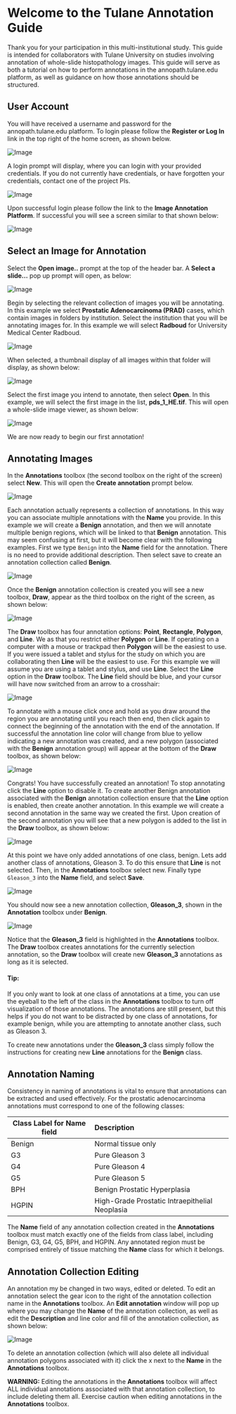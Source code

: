 # Welcome to the Tulane Annotation Guide

Thank you for your participation in this multi-institutional study. This guide is intended for collaborators with Tulane University on studies involving annotation of whole-slide histopathology images. This guide will serve as both a tutorial on how to perform annotations in the annopath.tulane.edu platform, as well as guidance on how those annotations should be structured.

## User Account
You will have received a username and password for the annopath.tulane.edu platform. To login please follow the **Register or Log In** link in the top right of the home screen, as shown below.

![Image](images/login.png)

A login prompt will display, where you can login with your provided credentials. If you do not currently have credentials, or have forgotten your credentials, contact one of the project PIs.

![Image](images/login_prompt.png)

Upon successful login please follow the link to the **Image Annotation Platform**. If successful you will see a screen similar to that shown below:

![Image](images/iap.png)

## Select an Image for Annotation

Select the **Open image..** prompt at the top of the header bar. A **Select a slide...** pop up prompt will open, as below:

![Image](images/open_image.png)

Begin by selecting the relevant collection of images you will be annotating. In this example we select **Prostatic Adenocarcinoma (PRAD)** cases, which contain images in folders by institution. Select the institution that you will be annotating images for. In this example we will select **Radboud** for University Medical Center Radboud. 

![Image](images/prad.png)

When selected, a thumbnail display of all images within that folder will display, as shown below:

![Image](images/prad_select.png)

Select the first image you intend to annotate, then select **Open**. In this example, we will select the first image in the list, **pds_1_HE.tif**. This will open a whole-slide image viewer, as shown below: 

![Image](images/pds_1.png)

We are now ready to begin our first annotation!

## Annotating Images

In the **Annotations** toolbox (the second toolbox on the right of the screen) select **New**. This will open the **Create annotation** prompt below.

![Image](images/new_annot.png)

Each annotation actually represents a collection of annotations. In this way you can associate multiple annotations with the **Name** you provide. In this example we will create a **Benign** annotation, and then we will annotate multiple benign regions, which will be linked to that **Benign** annotation. This may seem confusing at first, but it will become clear with the following examples. First we type `Benign` into the **Name** field for the annotation. There is no need to provide additional description. Then select save to create an annotation collection called **Benign**. 

![Image](images/create_benign.png)

Once the **Benign** annotation collection is created you will see a new toolbox, **Draw**, appear as the third toolbox on the right of the screen, as shown below:

![Image](images/draw.png)

The **Draw** toolbox has four annotation options: **Point**, **Rectangle**, **Polygon**, and **Line**. We as that you restrict either **Polygon** or **Line**. If operating on a computer with a mouse or trackpad then **Polygon** will be the easiest to use. If you were issued a tablet and stylus for the study on which you are collaborating then **Line** will be the easiest to use. For this example we will assume you are using a tablet and stylus, and use **Line**. Select the **Line** option in the **Draw** toolbox. The **Line** field should be blue, and your cursor will have now switched from an arrow to a crosshair:

![Image](images/line.png)

To annotate with a mouse click once and hold as you draw around the region you are annotating until you reach then end, then click again to connect the beginning of the annotation with the end of the annotation. If successful the annotation line color will change from blue to yellow indicating a new annotation was created, and a new polygon (associated with the **Benign** annotation group) will appear at the bottom of the **Draw** toolbox, as shown below:

![Image](images/new_annot.png)

Congrats! You have successfully created an annotation! To stop annotating click the **Line** option to disable it. To create another Benign annotation associated with the **Benign** annotation collection ensure that the **Line** option is enabled, then create another annotation. In this example we will create a second annotation in the same way we created the first. Upon creation of the second annotation you will see that a new polygon is added to the list in the **Draw** toolbox, as shown below:

![Image](images/second_annot.png)

At this point we have only added annotations of one class, benign. Lets add another class of annotations, Gleason 3. To do this ensure that **Line** is not selected. Then, in the **Annotations** toolbox select new. Finally type `Gleason_3` into the **Name** field, and select **Save**.

![Image](images/new_g3.png)

You should now see a new annotation collection, **Gleason_3**, shown in the **Annotation** toolbox under **Benign**.

![Image](images/g3_annot.png)

Notice that the **Gleason_3** field is highlighted in the **Annotations** toolbox. The **Draw** toolbox creates annotations for the currently selection annotation, so the **Draw** toolbox will create new **Gleason_3** annotations as long as it is selected.

#### Tip: 
If you only want to look at one class of annotations at a time, you can use the eyeball to the left of the class in the **Annotations** toolbox to turn off visualization of those annotations. The annotations are still present, but this helps if you do not want to be distracted by one class of annotations, for example benign, while you are attempting to annotate another class, such as Gleason 3. 

To create new annotations under the **Gleason_3** class simply follow the instructions for creating new **Line** annotations for the **Benign** class. 

## Annotation Naming

Consistency in naming of annotations is vital to ensure that annotations can be extracted and used effectively.
For the prostatic adenocarcinoma annotations must correspond to one of the following classes:


| Class Label for **Name** field | Description                                    |
| -------------                  | :-------------                                 |
| Benign                         | Normal tissue only                             |
| G3                             | Pure Gleason 3                                 |
| G4                             | Pure Gleason 4                                 |
| G5                             | Pure Gleason 5                                 |
| BPH                            | Benign Prostatic Hyperplasia                   |
| HGPIN                         | High-Grade Prostatic Intraepithelial Neoplasia |

The **Name** field of any annotation collection created in the **Annotations** toolbox must match exactly one of the fields from class label, including Benign, G3, G4, G5, BPH, and HGPIN. Any annotated region must be comprised entirely of tissue matching the **Name** class for which it belongs.


## Annotation Collection Editing

An annotation my be changed in two ways, edited or deleted. To edit an annotation select the gear icon to the right of the annotation collection name in the **Annotations** toolbox. An **Edit annotation** window will pop up where you may change the **Name** of the annotation collection, as well as edit the **Description** and line color and fill of the annotation collection, as shown below: 

![Image](images/edit.png)

To delete an annotation collection (which will also delete all individual annotation polygons associated with it) click the x next to the **Name** in the **Annotations** toolbox. 

**WARNING:** Editing the annotations in the **Annotations** toolbox will affect ALL individual annotations associated with that annotation collection, to include deleting them all. Exercise caution when editing annotations in the **Annotations** toolbox.

